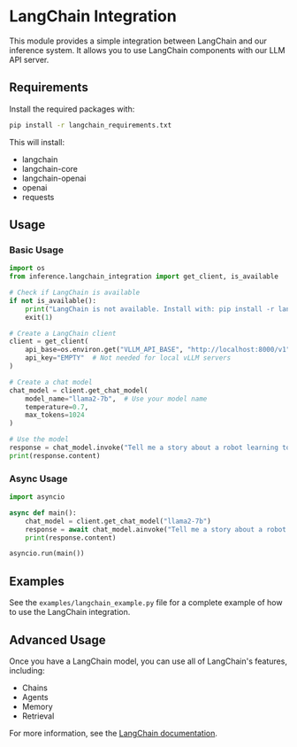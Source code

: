 # LangChain Integration

This module provides a simple integration between LangChain and our inference system. It allows you to use LangChain components with our LLM API server.

## Requirements

Install the required packages with:

```bash
pip install -r langchain_requirements.txt
```

This will install:
- langchain
- langchain-core
- langchain-openai
- openai
- requests

## Usage

### Basic Usage

```python
import os
from inference.langchain_integration import get_client, is_available

# Check if LangChain is available
if not is_available():
    print("LangChain is not available. Install with: pip install -r langchain_requirements.txt")
    exit(1)

# Create a LangChain client
client = get_client(
    api_base=os.environ.get("VLLM_API_BASE", "http://localhost:8000/v1"),
    api_key="EMPTY"  # Not needed for local vLLM servers
)

# Create a chat model
chat_model = client.get_chat_model(
    model_name="llama2-7b",  # Use your model name
    temperature=0.7,
    max_tokens=1024
)

# Use the model
response = chat_model.invoke("Tell me a story about a robot learning to paint.")
print(response.content)
```

### Async Usage

```python
import asyncio

async def main():
    chat_model = client.get_chat_model("llama2-7b")
    response = await chat_model.ainvoke("Tell me a story about a robot learning to paint.")
    print(response.content)

asyncio.run(main())
```

## Examples

See the `examples/langchain_example.py` file for a complete example of how to use the LangChain integration.

## Advanced Usage

Once you have a LangChain model, you can use all of LangChain's features, including:

- Chains
- Agents
- Memory
- Retrieval

For more information, see the [LangChain documentation](https://python.langchain.com/docs/get_started/introduction).
